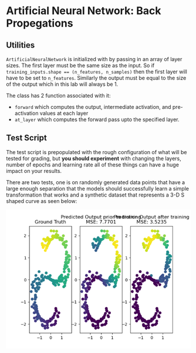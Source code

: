 # Artificial Neural Network: Back Propegations


## Utilities
`ArtificialNeuralNetwork` is initialized with by passing in an array of layer sizes. The first layer must be the same 
size as the input. So if `training_inputs.shape == (n_features, n_samples)` then the first layer will have to be set to
`n_features`. Similarly the output must be equal to the size of the output which in this lab will always be 1. 

The class has 2 function associated with it:
* `forward` which computes the output, intermediate activation, and pre-activation values at each layer
* `at_layer` which computes the forward pass upto the specified layer.

## Test Script
The test script is prepopulated with the rough configuration of what will be tested for grading, but 
**you should experiment** with changing the layers, number of epochs and learning rate all of these things can have a 
huge impact on your results. 

There are two tests, one is on randomly generated data points that have a large enough separation that the models 
should successfully learn a simple transformation that works and a synthetic dataset that represents a 3-D S shaped curve
as seen below:

![s-curve-regression-results.png](s-curve-regression-results.png)
